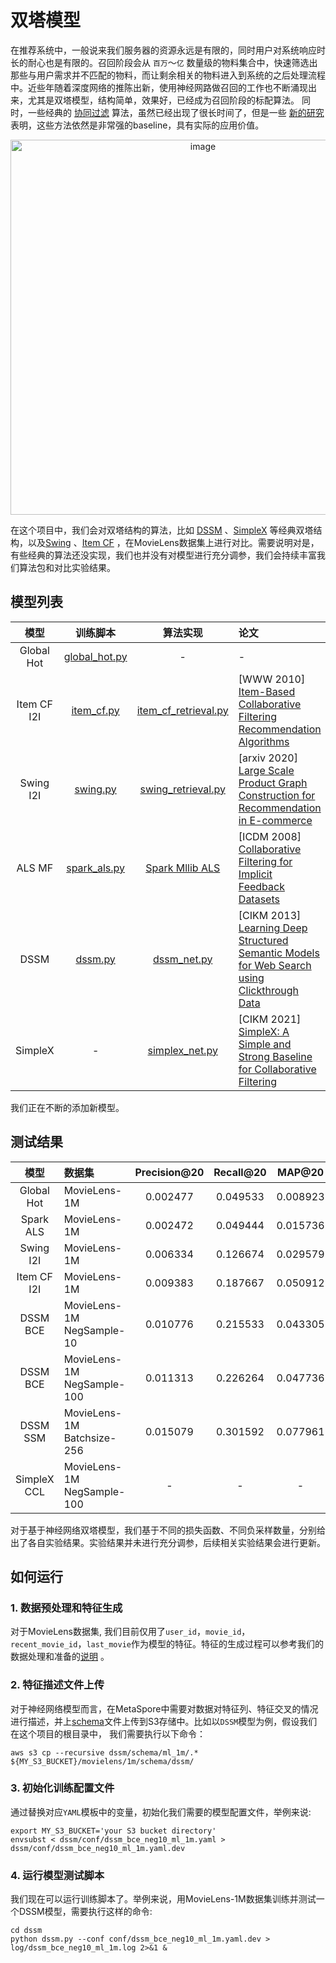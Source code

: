# 双塔模型

在推荐系统中，一般说来我们服务器的资源永远是有限的，同时用户对系统响应时长的耐心也是有限的。召回阶段会从 `百万`～`亿` 数量级的物料集合中，快速筛选出那些与用户需求并不匹配的物料，而让剩余相关的物料进入到系统的之后处理流程中。近些年随着深度网络的推陈出新，使用神经网路做召回的工作也不断涌现出来，尤其是双塔模型，结构简单，效果好，已经成为召回阶段的标配算法。 同时，一些经典的 [协同过滤](https://en.wikipedia.org/wiki/Collaborative_filtering) 算法，虽然已经出现了很长时间了，但是一些 [新的研究](https://arxiv.org/abs/1907.06902) 表明，这些方法依然是非常强的baseline，具有实际的应用价值。 

<p align="center">
 <img width="600" alt="image" src="https://user-images.githubusercontent.com/7464971/165916173-49d26410-91cd-408d-bbb3-18ca43d877b6.png">
</p>

在这个项目中，我们会对双塔结构的算法，比如 [DSSM](https://posenhuang.github.io/papers/cikm2013_DSSM_fullversion.pdf) 、[SimpleX](https://arxiv.org/abs/2109.12613) 等经典双塔结构，以及[Swing](https://arxiv.org/abs/2010.05525) 、[Item CF](https://www.ra.ethz.ch/cdstore/www10/papers/pdf/p519.pdf) ，在MovieLens数据集上进行对比。需要说明对是，有些经典的算法还没实现，我们也并没有对模型进行充分调参，我们会持续丰富我们算法包和对比实验结果。

## 模型列表


|    模型     |                训练脚本                 |                        算法实现                         | 论文                                                                                                                                     |
|:---------:|:-----------------------------------:|:-----------------------------------------------------:|:---------------------------------------------------------------------------------------------------------------------------------------|
| Global Hot | [global_hot.py](baseline/global_hot.py) | - | -                                     |
| Item CF I2I  |    [item_cf.py](baseline/item_cf.py)    |   [item_cf_retrieval.py](../../python/algos/item_cf_retrieval.py)   | [WWW 2010] [Item-Based Collaborative Filtering Recommendation Algorithms](https://www.ra.ethz.ch/cdstore/www10/papers/pdf/p519.pdf)  |
| Swing I2I  |   [swing.py](baseline/swing.py)    |  [swing_retrieval.py](../../python/metaspore/swing_retrieval.py)   | [arxiv 2020] [Large Scale Product Graph Construction for Recommendation in E-commerce](https://arxiv.org/abs/2109.12613)  | 
| ALS MF  |   [spark_als.py](baseline/spark_als.py)    |   [Spark Mllib ALS](https://spark.apache.org/docs/latest/api/python/reference/api/pyspark.mllib.recommendation.ALS.html)   | [ICDM 2008] [Collaborative Filtering for Implicit Feedback Datasets](http://www.yifanhu.net/PUB/cf.pdf)  | 
| DSSM  |   [dssm.py](dssm/dssm.py)    |   [dssm_net.py](../../python/algos/twotower/dssm/dssm_net.py)   | [CIKM 2013] [Learning Deep Structured Semantic Models for Web Search using Clickthrough Data](https://posenhuang.github.io/papers/cikm2013_DSSM_fullversion.pdf)  |
| SimpleX  |   -    |   [simplex_net.py](../../python/algos/twotower/simplex/simplex_net.py)   | [CIKM 2021] [SimpleX: A Simple and Strong Baseline for Collaborative Filtering](https://arxiv.org/pdf/2109.12613.pdf)  |

我们正在不断的添加新模型。

## 测试结果

| 模型 | 数据集 | Precision@20 | Recall@20 | MAP@20 | NDCG@20 | 
|:--------------:|:--------------|:-------------------------------:|:-------------------------------:|:-------------------------------:|:-------------------------------:|
| Global Hot | MovieLens-1M | 0.002477| 0.049533 | 0.008923 | 0.017346|
| Spark ALS | MovieLens-1M | 0.002472 | 0.049444 | 0.015736 | 0.017743 |
| Swing I2I | MovieLens-1M | 0.006334 | 0.126674 | 0.029579 | 0.050461 |
| Item CF I2I | MovieLens-1M | 0.009383 | 0.187667 | 0.050912 | 0.080504 |
| DSSM BCE | MovieLens-1M NegSample-10 | 0.010776 | 0.215533 | 0.043305 | 0.080013 |
| DSSM BCE | MovieLens-1M NegSample-100 | 0.011313 | 0.226264 | 0.047736 | 0.085856 |
| DSSM SSM | MovieLens-1M Batchsize-256 | 0.015079 | 0.301592 | 0.077961 | 0.126095 |
| SimpleX CCL | MovieLens-1M NegSample-100 | - | - | - | - |

对于基于神经网络双塔模型，我们基于不同的损失函数、不同负采样数量，分别给出了各自实验结果。实验结果并未进行充分调参，后续相关实验结果会进行更新。

## 如何运行
### 1. 数据预处理和特征生成
对于MovieLens数据集, 我们目前仅用了`user_id`，`movie_id`，`recent_movie_id`，`last_movie`作为模型的特征。特征的生成过程可以参考我们的数据处理和准备的[说明](../dataset/README-CN.md) 。

### 2. 特征描述文件上传
对于神经网络模型而言，在MetaSpore中需要对数据对特征列、特征交叉的情况进行描述，并上[schema](dssm/schema)文件上传到S3存储中。比如以`DSSM`模型为例，假设我们在这个项目的根目录中，
我们需要执行以下命令：

```shell
aws s3 cp --recursive dssm/schema/ml_1m/.* ${MY_S3_BUCKET}/movielens/1m/schema/dssm/
```

### 3. 初始化训练配置文件
通过替换对应`YAML`模板中的变量，初始化我们需要的模型配置文件，举例来说:
```shell
export MY_S3_BUCKET='your S3 bucket directory'
envsubst < dssm/conf/dssm_bce_neg10_ml_1m.yaml > dssm/conf/dssm_bce_neg10_ml_1m.yaml.dev
```

### 4. 运行模型测试脚本
我们现在可以运行训练脚本了。举例来说，用MovieLens-1M数据集训练并测试一个DSSM模型，需要执行这样的命令:
```shell
cd dssm
python dssm.py --conf conf/dssm_bce_neg10_ml_1m.yaml.dev > log/dssm_bce_neg10_ml_1m.log 2>&1 &
```






